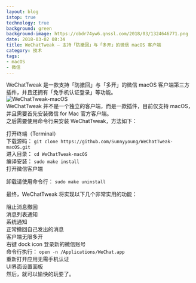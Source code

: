 ```yaml
---
layout: blog
istop: true
technology: true
background: green
background-image: https://obdr74yw6.qnssl.com/2018/03/1324646771.png
date: 2018-03-02 08:34
title: WeChatTweak – 支持「防撤回」与「多开」的微信 macOS 客户端
category: 技术
tags:
- macOS
- 微信
---
```


WeChatTweak 是一款支持「防撤回」与「多开」的微信 macOS 客户端第三方插件，并且还拥有「免手机认证登录」等功能。  
![WeChatTweak-macOS](https://i.loli.net/2018/03/02/5a989b68e70f8.jpg)  
WeChatTweak 并不是一个独立的客户端，而是一款插件，目前仅支持 macOS，并且需要首先安装微信 for Mac 官方客户端。  
之后需要使用命令行来安装 WeChatTweak，方法如下：  

打开终端（Terminal）  
下载源码：  `git clone https://github.com/Sunnyyoung/WeChatTweak-macOS.git`  
进入目录：  `cd WeChatTweak-macOS`  
编译安装：  `sudo make install`  
打开微信客户端  

卸载请使用命令行：  `sudo make uninstall`  

最终，WeChatTweak 将实现以下几个非常实用的功能：  

阻止消息撤回  
消息列表通知  
系统通知  
正常撤回自己发出的消息  
客户端无限多开  
右键 dock icon 登录新的微信账号  
命令行执行：  `open -n /Applications/WeChat.app`  
重新打开应用无需手机认证  
UI界面设置面板  
然后，就可以愉快的玩耍了。  